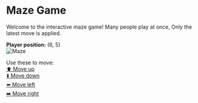 # Maze Game  
Welcome to the interactive maze game! Many people play at once, Only the latest move is applied.

**Player position:** (6, 5)  
![Maze](https://github-maze-game.vercel.app/images/pos_6_5.png?t=1760530112291)

Use these to move:  
[⬆️ Move up](https://github-maze-game.vercel.app/move/6_5_w)  
[⬇️ Move down](https://github-maze-game.vercel.app/move/6_5_s)  
[⬅️ Move left](https://github-maze-game.vercel.app/move/6_5_a)  
[➡️ Move right](https://github-maze-game.vercel.app/move/6_5_d)
